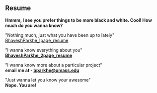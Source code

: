 ## Resume

**Hmmm, I see you prefer things to be more black and white. Cool! How much do you wanna know?**

"Nothing much, just what you have been up to lately"
<br>[BhaveshParkhe_1page_resume](/pdf/BhaveshParkhe_Resume.pdf)

"I wanna know everything about you"
<br>**[BhaveshParkhe_2page_resume](/pdf/BhaveshParkhe_Resume_Long.pdf)**

"I wanna know more about a particular project"
<br>**email me at - bparkhe@umass.edu**

"Just wanna let you know your awesome"
<br>**Nope. You are!**
